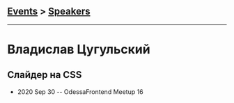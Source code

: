 ## [Events](../README.md) > [Speakers](../speakers.md)
---

# Владислав Цугульский

## Cлайдер на CSS
- 2020 Sep 30 -- OdessaFrontend Meetup 16    
